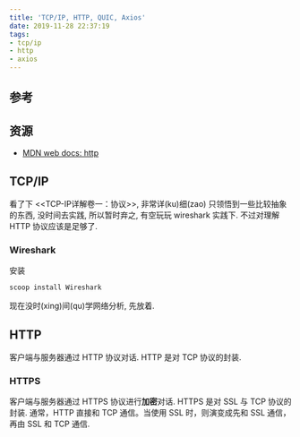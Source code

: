 ```yaml
---
title: 'TCP/IP, HTTP, QUIC, Axios'
date: 2019-11-28 22:37:19
tags:
- tcp/ip
- http
- axios
---
```


## 参考

[MDN web docs: http]: https://developer.mozilla.org/zh-CN/docs/Web/HTTP

## 资源

- [MDN web docs: http][]

## TCP/IP
看了下 <<TCP-IP详解卷一：协议>>, 非常详(ku)细(zao)
只领悟到一些比较抽象的东西, 没时间去实践, 所以暂时弃之, 有空玩玩 wireshark 实践下.
不过对理解 HTTP 协议应该是足够了.


### Wireshark
安装
```powershell
scoop install Wireshark
```
现在没时(xing)间(qu)学网络分析, 先放着.

## HTTP

客户端与服务器通过 HTTP 协议对话.
HTTP 是对 TCP 协议的封装.

### HTTPS

客户端与服务器通过 HTTPS 协议进行**加密**对话.
HTTPS 是对 SSL 与 TCP 协议的封装.
通常，HTTP 直接和 TCP 通信。当使用 SSL 时，则演变成先和 SSL 通信，再由 SSL 和 TCP 通信.

####



